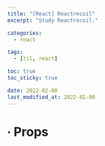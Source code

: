 ```yaml
---
title: "[React] Reactrecoil"
excerpt: "Study Reactrecoil."

categories:
  - react

tags:
  - [til, react]

toc: true
toc_sticky: true

date: 2022-02-08
last_modified_at: 2022-02-08
---
```


# ∙ Props
